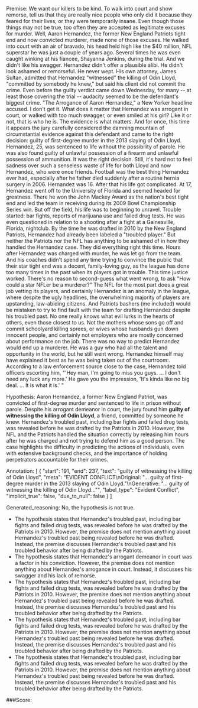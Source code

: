 
Premise:
We want our killers to be kind. To walk into court and show remorse, tell us that they are really nice people who only did it because they feared for their lives, or they were temporarily insane. Even though those things may not be true, too often they are accepted as legitimate excuses for murder. Well, Aaron Hernandez, the former New England Patriots tight end and now convicted murderer, made none of those excuses. He walked into court with an air of bravado, his head held high like the $40 million, NFL superstar he was just a couple of years ago. Several times he was even caught winking at his fiancee, Shayanna Jenkins, during the trial. And we didn't like his swagger. Hernandez didn't offer a plausible alibi. He didn't look ashamed or remorseful. He never wept. His own attorney, James Sultan, admitted that Hernandez "witnessed" the killing of Odin Lloyd, "committed by somebody he knew," but said his client did not commit the crime. Even before the guilty verdict came down Wednesday, for many -- at least those covering the trial -- audacity seemed to be the defendant's biggest crime. "The Arrogance of Aaron Hernandez," a New Yorker headline accused. I don't get it. What does it matter that Hernandez was arrogant in court, or walked with too much swagger, or even smiled at his girl? Like it or not, that is who he is. The evidence is what matters. And for once, this time it appears the jury carefully considered the damning mountain of circumstantial evidence against this defendant and came to the right decision: guilty of first-degree murder in the 2013 slaying of Odin Lloyd. Hernandez, 25, was sentenced to life without the possibility of parole. He was also found guilty of unlawful possession of a firearm and unlawful possession of ammunition. It was the right decision. Still, it's hard not to feel sadness over such a senseless waste of life for both Lloyd and now Hernandez, who were once friends. Football was the best thing Hernandez ever had, especially after he father died suddenly after a routine hernia surgery in 2006. Hernandez was 16. After that his life got complicated. At 17, Hernandez went off to the University of Florida and seemed headed for greatness. There he won the John Mackey Award as the nation's best tight end and led the team in receiving during its 2009 Bowl Championship Series win. But off the field, his life was to beginning to unravel. Trouble started: bar fights, reports of marijuana use and failed drug tests. He was even questioned in relation to a shooting after a fight at a Gainesville, Florida, nightclub. By the time he was drafted in 2010 by the New England Patriots, Hernandez had already been labeled a "troubled player." But neither the Patriots nor the NFL has anything to be ashamed of in how they handled the Hernandez case. They did everything right this time. Hours after Hernandez was charged with murder, he was let go from the team. And his coaches didn't spend any time trying to convince the public that their star tight end was a decent, family-loving guy, as the league has done too many times in the past when its players got in trouble. This time justice worked. There's no reason to second-guess what went wrong, to ask "How could a star NFLer be a murderer?" The NFL for the most part does a great job vetting its players, and certainly Hernandez is an anomaly in the league, where despite the ugly headlines, the overwhelming majority of players are upstanding, law-abiding citizens. And Patriots bashers (me included) would be mistaken to try to find fault with the team for drafting Hernandez despite his troubled past. No one really knows what evil lurks in the hearts of others, even those closest to us. Not the mothers whose sons go off and commit schoolyard killing sprees, or wives whose husbands gun down innocent people, and certainly not employers who are mostly concerned about performance on the job. There was no way to predict Hernandez would end up a murderer. He was a guy who had all the talent and opportunity in the world, but he still went wrong. Hernandez himself may have explained it best as he was being taken out of the courtroom:. According to a law enforcement source close to the case, Hernandez told officers escorting him, "'Hey man, I'm going to miss you guys. ... I don't need any luck any more.' He gave you the impression, 'It's kinda like no big deal. ... It is what it is.' "


Hypothesis:
Aaron Hernandez, a former New England Patriot, was convicted of first-degree murder and sentenced to life in prison without parole. Despite his arrogant demeanor in court, the jury found him **guilty of witnessing the killing of Odin Lloyd**, a friend, committed by someone he knew. Hernandez's troubled past, including bar fights and failed drug tests, was revealed before he was drafted by the Patriots in 2010. However, the NFL and the Patriots handled the situation correctly by releasing him hours after he was charged and not trying to defend him as a good person. The case highlights the difficulty in predicting the actions of individuals, even with extensive background checks, and the importance of holding perpetrators accountable for their crimes.

Annotation:
[
  {
    "start": 191,
    "end": 237,
    "text": "guilty of witnessing the killing of Odin Lloyd",
    "meta": "EVIDENT CONFLICT\nOriginal: \"... guilty of first-degree murder in the 2013 slaying of Odin Lloyd.\"\nGenerative: \"... guilty of witnessing the killing of Odin Lloyd...\"",
    "label_type": "Evident Conflict",
    "implicit_true": false,
    "due_to_null": false
  }
]

Generated_reasoning:
No, the hypothesis is not true. 
- The hypothesis states that Hernandez's troubled past, including bar fights and failed drug tests, was revealed before he was drafted by the Patriots in 2010. However, the premise does not mention anything about Hernandez's troubled past being revealed before he was drafted. Instead, the premise discusses Hernandez's troubled past and his troubled behavior after being drafted by the Patriots. 
- The hypothesis states that Hernandez's arrogant demeanor in court was a factor in his conviction. However, the premise does not mention anything about Hernandez's arrogance in court. Instead, it discusses his swagger and his lack of remorse. 
- The hypothesis states that Hernandez's troubled past, including bar fights and failed drug tests, was revealed before he was drafted by the Patriots in 2010. However, the premise does not mention anything about Hernandez's troubled past being revealed before he was drafted. Instead, the premise discusses Hernandez's troubled past and his troubled behavior after being drafted by the Patriots. 
- The hypothesis states that Hernandez's troubled past, including bar fights and failed drug tests, was revealed before he was drafted by the Patriots in 2010. However, the premise does not mention anything about Hernandez's troubled past being revealed before he was drafted. Instead, the premise discusses Hernandez's troubled past and his troubled behavior after being drafted by the Patriots. 
- The hypothesis states that Hernandez's troubled past, including bar fights and failed drug tests, was revealed before he was drafted by the Patriots in 2010. However, the premise does not mention anything about Hernandez's troubled past being revealed before he was drafted. Instead, the premise discusses Hernandez's troubled past and his troubled behavior after being drafted by the Patriots.

###Score:
